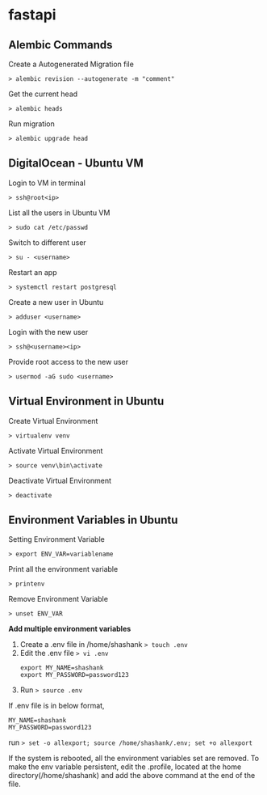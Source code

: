 # fastapi

## Alembic Commands

Create a Autogenerated Migration file

`> alembic revision --autogenerate -m "comment"`

Get the current head

`> alembic heads`

Run migration

`> alembic upgrade head`

## DigitalOcean - Ubuntu VM

Login to VM in terminal

`> ssh@root<ip>`

List all the users in Ubuntu VM

`> sudo cat /etc/passwd`

Switch to different user

`> su - <username>`

Restart an app

`> systemctl restart postgresql`

Create a new user in Ubuntu

`> adduser <username>`

Login with the new user

`> ssh@<username><ip>`

Provide root access to the new user

`> usermod -aG sudo <username>`

## Virtual Environment in Ubuntu

Create Virtual Environment

`> virtualenv venv`

Activate Virtual Environment

`> source venv\bin\activate`

Deactivate Virtual Environment

`> deactivate`

## Environment Variables in Ubuntu

Setting Environment Variable

`> export ENV_VAR=variablename`

Print all the environment variable

`> printenv`

Remove Environment Variable

`> unset ENV_VAR`

**Add multiple environment variables**

1. Create a .env file in /home/shashank `> touch .env`
2. Edit the .env file `> vi .env`
    ```
    export MY_NAME=shashank
    export MY_PASSWORD=password123
    ```
3. Run `> source .env`

If .env file is in below format,

```
MY_NAME=shashank
MY_PASSWORD=password123
```

run `> set -o allexport; source /home/shashank/.env; set +o allexport`

If the system is rebooted, all the environment variables set are removed. To make the env variable persistent, edit the .profile, located at the home directory(/home/shashank) and add the above command at the end of the file.
